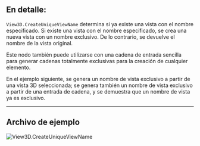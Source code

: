 ## En detalle:
`View3D.CreateUniqueViewName` determina si ya existe una vista con el nombre especificado. Si existe una vista con el nombre especificado, se crea una nueva vista con un nombre exclusivo. De lo contrario, se devuelve el nombre de la vista original.

Este nodo también puede utilizarse con una cadena de entrada sencilla para generar cadenas totalmente exclusivas para la creación de cualquier elemento.

En el ejemplo siguiente, se genera un nombre de vista exclusivo a partir de una vista 3D seleccionada; se genera también un nombre de vista exclusivo a partir de una entrada de cadena, y se demuestra que un nombre de vista ya es exclusivo.

___
## Archivo de ejemplo

![View3D.CreateUniqueViewName](./Revit.Elements.Views.View3D.CreateUniqueViewName_img.jpg)
